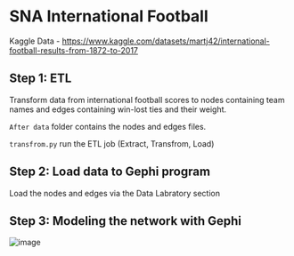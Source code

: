 # SNA International Football

Kaggle Data - https://www.kaggle.com/datasets/martj42/international-football-results-from-1872-to-2017

## Step 1: ETL
Transform data from international football scores to nodes containing team names and edges containing win-lost ties and their weight.

`After data` folder contains the nodes and edges files.

`transfrom.py` run the ETL job (Extract, Transfrom, Load)


## Step 2: Load data to Gephi program
Load the nodes and edges via the Data Labratory section


## Step 3: Modeling the network with Gephi

![image](https://github.com/davidyoels/sna-international-football/assets/33327275/eda2c9ea-ec0f-4a79-b27e-8df8db8ea6ed)
